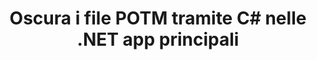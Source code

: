 ---
############################# Static ############################
layout: "autogen"
draft: false
path: "it/redaction/net/text/potm"
otherformats: CSV DOC DOCM DOCX DOT DOTM DOTX PDF POT PPS PPSM PPSX PPT PPTM PPTX RTF XLS XLSM XLSX XLT XLTM XLTX  

############################# Head ############################
head_title: "Oscura le informazioni sensibili dai documenti POTM tramite .NET Core"
head_description: "Applica la redazione del testo utilizzando una frase esatta o un'espressione regolare per documenti di diversi formati"

############################# Header ############################
title: "Oscura i file POTM tramite C# nelle .NET app principali"
description: "Cerca e sostituisci testo in documenti, fogli di lavoro e presentazioni Office e OpenOffice nonché POTM su Windows, Linux e macOS"

################### SubMenu/Download Button #####################
submenu:
    enable: true

############################# About ############################
about:
    enable: true
    title: "Redazione del documento per l'API .NET"
    content: |
        Un'unica interfaccia indipendente dal formato per l'oscuramento di informazioni riservate e classificate da documenti e immagini PDF, Word, Excel, PowerPoint, inclusa la possibilità di modificare i metadati e rimuovere i commenti. Con lo strumento GroupDocs.Redaction for .NET puoi redigere il testo e salvare il documento redatto in PDF, trasformando tutte le pagine in immagini raster o mantenendo il documento nel suo formato originale per ulteriori modifiche.

############################# Steps ############################
steps:
    enable: true
    title_left: "Oscura testo esatto da POTM tramite C#"
    content_left: |
        [GroupDocs.Redaction](it//redaction/net/) consente agli .NET sviluppatori di aggiungere facilmente POTM la funzionalità di revisione dei file con pochi semplici passaggi.

        *   Crea un'istanza della classe [Redactor](https://apireference.groupdocs.com/redaction/net/groupdocs.redaction/redactor) e carica il file POTM
        *   Crea un'istanza della classe [ExactPhraseRedaction](https://apireference.groupdocs.com/redaction/net/groupdocs.redaction.redactions/exactphraseredaction) per trovare e sostituire il testo
        *   Richiama il metodo [Redactor.Apply](https://apireference.groupdocs.com/redaction/net/groupdocs.redaction/redactor/methods/apply/index) con oggetto di ExactPhraseRedaction
        
    title_right: "Inizia con l'API Redaction"
    content_right: |
        Installa dalla riga di comando come ```nuget install GroupDocs.Redaction``` o tramite Package Manager Console di Visual Studio con ```Install-Package GroupDocs.Redaction```. 
        In alternativa, scarica il programma di installazione MSI offline o le DLL in un file ZIP da [download](https://downloads.groupdocs.com/redaction/net) e fai riferimento a esso manualmente nel tuo progetto.  
        
    code: |
        ```cs
        using (Redactor redactor = new Redactor(@"sample.potm"))
        {
        	redactor.Apply(new ExactPhraseRedaction("John Doe", new ReplacementOptions("[personal]")));
        	redactor.Save();
        }
        ```

############################# Demos ############################
demos:
    enable: true
############################# About Formats ############################
about_formats:
    enable: true
############################# More Formats ############################
more_formats:
    enable: true

############################# Back to top ###############################
back_to_top:
    enable: true
---
